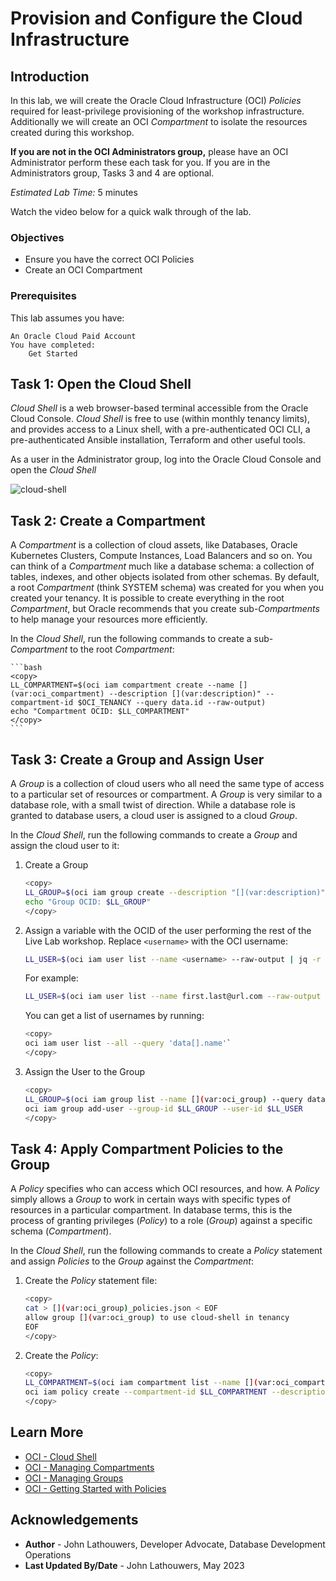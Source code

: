 # Provision and Configure the Cloud Infrastructure

## Introduction

In this lab, we will create the Oracle Cloud Infrastructure (OCI) *Policies* required for least-privilege provisioning of the workshop infrastructure.  Additionally we will create an OCI *Compartment* to isolate the resources created during this workshop.

**If you are not in the OCI Administrators group,** please have an OCI Administrator perform these each task for you.  If you are in the Administrators group, Tasks 3 and 4 are optional.

*Estimated Lab Time:* 5 minutes

Watch the video below for a quick walk through of the lab.
[](youtube:zNKxJjkq0Pw)

### Objectives

* Ensure you have the correct OCI Policies
* Create an OCI Compartment

### Prerequisites

This lab assumes you have:

    An Oracle Cloud Paid Account
    You have completed:
        Get Started

## Task 1: Open the Cloud Shell

*Cloud Shell* is a web browser-based terminal accessible from the Oracle Cloud Console. *Cloud Shell* is free to use (within monthly tenancy limits), and provides access to a Linux shell, with a pre-authenticated OCI CLI, a pre-authenticated Ansible installation, Terraform and other useful tools.

As a user in the Administrator group, log into the Oracle Cloud Console and open the *Cloud Shell*

![cloud-shell](https://oracle-livelabs.github.io/common/images/console/cloud-shell.png)

## Task 2: Create a Compartment

A *Compartment* is a collection of cloud assets, like Databases, Oracle Kubernetes Clusters, Compute Instances, Load Balancers and so on.  You can think of a *Compartment* much like a database schema: a collection of tables, indexes, and other objects isolated from other schemas.  By default, a root *Compartment* (think SYSTEM schema) was created for you when you created your tenancy.  It is possible to create everything in the root *Compartment*, but Oracle recommends that you create sub-*Compartments* to help manage your resources more efficiently.

In the *Cloud Shell*, run the following commands to create a sub-*Compartment* to the root *Compartment*:

    ```bash
    <copy>
    LL_COMPARTMENT=$(oci iam compartment create --name [](var:oci_compartment) --description [](var:description)" --compartment-id $OCI_TENANCY --query data.id --raw-output)
    echo "Compartment OCID: $LL_COMPARTMENT"
    </copy>
    ```

## Task 3: Create a Group and Assign User

A *Group* is a collection of cloud users who all need the same type of access to a particular set of resources or compartment.  A *Group* is very similar to a database role, with a small twist of direction.  While a database role is granted to database users, a cloud user is assigned to a cloud *Group*.

In the *Cloud Shell*, run the following commands to create a *Group* and assign the cloud user to it:

1. Create a Group

    ```bash
    <copy>
    LL_GROUP=$(oci iam group create --description "[](var:description)" --name [](var:oci_group) --query data.id --raw-output)
    echo "Group OCID: $LL_GROUP"
    </copy>
    ```

2. Assign a variable with the OCID of the user performing the rest of the Live Lab workshop.
    Replace `<username>` with the OCI username:

   ```bash
   LL_USER=$(oci iam user list --name <username> --raw-output | jq -r '.data[].id')
   ```

    For example:

    ```bash
    LL_USER=$(oci iam user list --name first.last@url.com --raw-output | jq -r '.data[].id')`
    ```

    You can get a list of usernames by running:

    ```bash
    <copy>
    oci iam user list --all --query 'data[].name'`
    </copy>
    ```

3. Assign the User to the Group

    ```bash
    <copy>
    LL_GROUP=$(oci iam group list --name [](var:oci_group) --query data.id --raw-output)
    oci iam group add-user --group-id $LL_GROUP --user-id $LL_USER
    </copy>
    ```

## Task 4: Apply Compartment Policies to the Group

A *Policy* specifies who can access which OCI resources, and how.  A *Policy* simply allows a *Group* to work in certain ways with specific types of resources in a particular compartment.  In database terms, this is the process of granting privileges (*Policy*) to a role (*Group*) against a specific schema (*Compartment*).

In the *Cloud Shell*, run the following commands to create a *Policy* statement and assign *Policies* to the *Group* against the *Compartment*:

1. Create the *Policy* statement file:

    ```bash
    <copy>
    cat > [](var:oci_group)_policies.json < EOF
    allow group [](var:oci_group) to use cloud-shell in tenancy
    EOF
    </copy>
    ```

2. Create the *Policy*:

    ```bash
    <copy>
    LL_COMPARTMENT=$(oci iam compartment list --name [](var:oci_compartment) --raw-output | jq -r '.data[].id')
    oci iam policy create --compartment-id $LL_COMPARTMENT --description "[](var:description)" --name [](var:oci_group)_POLICY --statements file://[](var:oci_group)_policies.json
    </copy>
    ```

## Learn More

* [OCI - Cloud Shell](https://docs.oracle.com/en-us/iaas/Content/API/Concepts/cloudshellintro.htm)
* [OCI - Managing Compartments](https://docs.oracle.com/en-us/iaas/Content/Identity/Tasks/managingcompartments.htm)
* [OCI - Managing Groups](https://docs.oracle.com/en-us/iaas/Content/Identity/Tasks/managinggroups.htm)
* [OCI - Getting Started with Policies](https://docs.oracle.com/en-us/iaas/Content/Identity/Concepts/policygetstarted.htm)

## Acknowledgements

* **Author** - John Lathouwers, Developer Advocate, Database Development Operations
* **Last Updated By/Date** - John Lathouwers, May 2023
